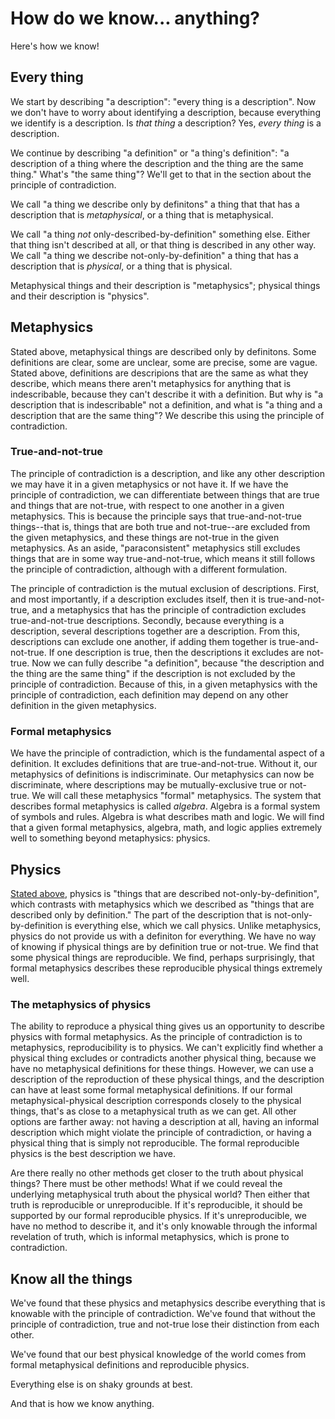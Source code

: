 # How do we know... anything?

Here's how we know!

## Every thing

We start by describing "a description": "every thing is a description". Now we don't have to worry about identifying a description, because everything we identify is a description. Is *that thing* a description? Yes, *every thing* is a description.

We continue by describing "a definition" or "a thing's definition": "a description of a thing where the description and the thing are the same thing." What's "the same thing"? We'll get to that in the section about the principle of contradiction.

We call "a thing we describe only by definitons" a thing that that has a description that is *metaphysical*, or a thing that is metaphysical.

We call "a thing *not* only-described-by-definition" something else. Either that thing isn't described at all, or that thing is described in any other way. We call "a thing we describe not-only-by-definition" a thing that has a description that is *physical*, or a thing that is physical.

Metaphysical things and their description is "metaphysics"; physical things and their description is "physics".

## Metaphysics

Stated above, metaphysical things are described only by definitons. Some definitions are clear, some are unclear, some are precise, some are vague. Stated above, definitions are descripions that are the same as what they describe, which means there aren't metaphysics for anything that is indescribable, because they can't describe it with a definition. But why is "a description that is indescribable" not a definition, and what is "a thing and a description that are the same thing"? We describe this using the principle of contradiction.

### True-and-not-true

The principle of contradiction is a description, and like any other description we may have it in a given metaphysics or not have it. If we have the principle of contradiction, we can differentiate between things that are true and things that are not-true, with respect to one another in a given metaphysics. This is because the principle says that true-and-not-true things--that is, things that are both true and not-true--are excluded from the given metaphysics, and these things are not-true in the given metaphysics. As an aside, "paraconsistent" metaphysics still excludes things that are in some way true-and-not-true, which means it still follows the principle of contradiction, although with a different formulation.

The principle of contradiction is the mutual exclusion of descriptions. First, and most importantly, if a description excludes itself, then it is true-and-not-true, and a metaphysics that has the principle of contradiction excludes true-and-not-true descriptions. Secondly, because everything is a description, several descriptions together are a description. From this, descriptions can exclude one another, if adding them together is true-and-not-true. If one description is true, then the descriptions it excludes are not-true. Now we can fully describe "a definition", because "the description and the thing are the same thing" if the description is not excluded by the principle of contradiction. Because of this, in a given metaphysics with the principle of contradiction, each definition may depend on any other definition in the given metaphysics.

### Formal metaphysics

We have the principle of contradiction, which is the fundamental aspect of a definition. It excludes definitions that are true-and-not-true. Without it, our metaphysics of definitions is indiscriminate. Our metaphysics can now be discriminate, where descriptions may be mutually-exclusive true or not-true. We will call these metaphysics "formal" metaphysics. The system that describes formal metaphysics is called *algebra*. Algebra is a formal system of symbols and rules. Algebra is what describes math and logic. We will find that a given formal metaphysics, algebra, math, and logic applies extremely well to something beyond metaphysics: physics.

## Physics

[Stated above](#every_thing), physics is "things that are described not-only-by-definition", which contrasts with metaphysics which we described as "things that are described only by definition." The part of the description that is not-only-by-definition is everything else, which we call physics. Unlike metaphysics, physics do not provide us with a definiton for everything. We have no way of knowing if physical things are by definition true or not-true. We find that some physical things are reproducible. We find, perhaps surprisingly, that formal metaphysics describes these reproducible physical things extremely well.

### The metaphysics of physics

The ability to reproduce a physical thing gives us an opportunity to describe physics with formal metaphysics. As the principle of contradiction is to metaphysics, reproducibility is to physics. We can't explicitly find whether a physical thing excludes or contradicts another physical thing, because we have no metaphysical definitions for these things. However, we can use a description of the reproduction of these physical things, and the description can have at least some formal metaphysical definitions. If our formal metaphysical-physical description corresponds closely to the physical things, that's as close to a metaphysical truth as we can get. All other options are farther away: not having a description at all, having an informal description which might violate the principle of contradiction, or having a physical thing that is simply not reproducible. The formal reproducible physics is the best description we have.

Are there really no other methods get closer to the truth about physical things? There must be other methods! What if we could reveal the underlying metaphysical truth about the physical world? Then either that truth is reproducible or unreproducible. If it's reproducible, it should be supported by our formal reproducible physics. If it's unreproducible, we have no method to describe it, and it's only knowable through the informal revelation of truth, which is informal metaphysics, which is prone to contradiction.

## Know all the things

We've found that these physics and metaphysics describe everything that is knowable with the principle of contradiction. We've found that without the principle of contradiction, true and not-true lose their distinction from each other.

We've found that our best physical knowledge of the world comes from formal metaphysical definitions and reproducible physics.

Everything else is on shaky grounds at best.

And that is how we know anything.
